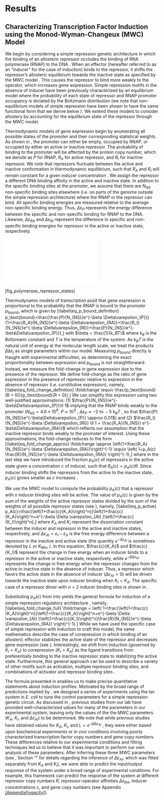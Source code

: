 # Results

## Characterizing Transcription Factor Induction using the Monod-Wyman-Changeux (MWC) Model

We begin by considering a simple repression genetic architecture in
which the binding of an allosteric repressor occludes the binding of RNA
polymerase (RNAP) to the DNA . When an effector (hereafter referred to
as an “inducer" for the case of induction) binds to the repressor, it
shifts the repressor’s allosteric equilibrium towards the inactive state
as specified by the MWC model . This causes the repressor to bind more
weakly to the operator, which increases gene expression. Simple
repression motifs in the absence of inducer have been previously
characterized by an equilibrium model where the probability of each
state of repressor and RNAP promoter occupancy is dictated by the
Boltzmann distribution  (we note that non-equilibrium models of simple
repression have been shown to have the same functional form that we
derive below ). We extend these models to consider allostery by
accounting for the equilibrium state of the repressor through the MWC
model.

Thermodynamic models of gene expression begin by enumerating all
possible states of the promoter and their corresponding statistical
weights. As shown in , the promoter can either be empty, occupied by
RNAP, or occupied by either an active or inactive repressor. The
probability of binding to the promoter will be affected by the protein
copy number, which we denote as $P$ for RNAP, $R_{A}$ for active
repressor, and $R_{I}$ for inactive repressor. We note that repressors
fluctuate between the active and inactive conformation in thermodynamic
equilibrium, such that $R_{A}$ and $R_{I}$ will remain constant for
a given inducer concentration . We assign the repressor a different DNA
binding affinity in the active and inactive state. In addition to the
specific binding sites at the promoter, we assume that there are
$N_{NS}$ non-specific binding sites elsewhere (i.e. on parts of the
genome outside the simple repression architecture) where the RNAP or the
repressor can bind. All specific binding energies are measured relative
to the average non-specific binding energy. Thus,
$\Delta\varepsilon_{P}$ represents the energy difference between the
specific and non-specific binding for RNAP to the DNA. Likewise,
$\Delta\varepsilon_{RA}$ and $\Delta\varepsilon_{RI}$ represent the
difference in specific and non-specific binding energies for repressor
in the active or inactive state, respectively.

![**States and weights for the simple repression motif.** RNAP (light
blue) and a repressor compete for binding to a promoter of interest.
There are $R_A$ repressors in the active state (red) and $R_I$
repressors in the inactive state (purple). The difference in energy
between a repressor bound to the promoter of interest versus another
non-specific site elsewhere on the DNA equals $\Delta\varepsilon_{RA}$
in the active state and $\Delta\varepsilon_{RI}$ in the inactive
state; the $P$ RNAP have a corresponding energy difference
$\Delta\varepsilon_{P}$ relative to non-specific binding on the DNA.
$N_{NS}$ represents the number of non-specific binding sites for both
RNAP and repressor. A repressor has an active conformation (red, left
column) and an inactive conformation (purple, right column), with the
energy difference between these two states given by $\Delta
    \varepsilon_{AI}$. The inducer (blue circle) at concentration $c$
is capable of binding to the repressor with dissociation constants
$K_A$ in the active state and $K_I$ in the inactive state. The eight
states for a dimer with $n=2$ inducer binding sites are shown along
with the sums of the active and inactive
states.](main_figs/fig2.pdf)

<span id="fig_polymerase_repressor_states" label="fig_polymerase_repressor_states">\[fig\_polymerase\_repressor\_states\]</span>

Thermodynamic models of transcription  posit that gene expression is
proportional to the probability that the RNAP is bound to the promoter
$p_{\text{bound}}$, which is given by \[\label{eq_p_bound_definition}
p_\text{bound}=\frac{\frac{P}{N_{NS}}e^{-\beta \Delta\varepsilon_{P}}}{1+\frac{R_A}{N_{NS}}e^{-\beta \Delta\varepsilon_{RA}}+\frac{R_I}{N_{NS}}e^{-\beta \Delta\varepsilon_{RI}}+\frac{P}{N_{NS}}e^{-\beta\Delta\varepsilon_{P}}},\]
with $\beta = \frac{1}{k_BT}$ where $k_B$ is the Boltzmann constant
and $T$ is the temperature of the system. As $k_BT$ is the natural
unit of energy at the molecular length scale, we treat the products
$\beta \Delta\varepsilon_{j}$ as single parameters within our model.
Measuring $p_{\text{bound}}$ directly is fraught with experimental
difficulties, as determining the exact proportionality between
expression and $p_{\text{bound}}$ is not straightforward. Instead, we
measure the fold-change in gene expression due to the presence of the
repressor. We define fold-change as the ratio of gene expression in the
presence of repressor relative to expression in the absence of repressor
(i.e. constitutive expression), namely,
\[\label{eq_fold_change_definition}
\foldchange \equiv \frac{p_\text{bound}(R > 0)}{p_\text{bound}(R = 0)}.\]
We can simplify this expression using two well-justified approximations:
(1) $\frac{P}{N_{NS}}e^{-\beta\Delta\varepsilon_{P}}\ll 1$ implying
that the RNAP binds weakly to the promoter
($N_{NS} = 4.6 \times 10^6$, $P \approx 10^3$ ,
$\Delta\varepsilon_{P} \approx -2 \,\, \text{to} \, -5~k_B
T$ , so that $\frac{P}{N_{NS}}e^{-\beta\Delta\varepsilon_{P}}
\approx 0.01$) and (2)
$\frac{R_I}{N_{NS}}e^{-\beta \Delta\varepsilon_{RI}} \ll
1 + \frac{R_A}{N_{NS}} e^{-\beta\Delta\varepsilon_{RA}}$ which reflects
our assumption that the inactive repressor binds weakly to the promoter
of interest. Using these approximations, the fold-change reduces to the
form \[\label{eq_fold_change_approx}
\foldchange \approx \left(1+\frac{R_A}{N_{NS}}e^{-\beta \Delta\varepsilon_{RA}}\right)^{-1} \equiv \left( 1+p_A(c) \frac{R}{N_{NS}}e^{-\beta
    \Delta\varepsilon_{RA}} \right)^{-1},\] where in the last step we
have introduced the fraction $p_A(c)$ of repressors in the active
state given a concentration $c$ of inducer, such that
$R_A(c)=p_A(c) R$. Since inducer binding shifts the repressors from
the active to the inactive state, $p_A(c)$ grows smaller as $c$
increases .

We use the MWC model to compute the probability $p_A(c)$ that a
repressor with $n$ inducer binding sites will be active. The value of
$p_A(c)$ is given by the sum of the weights of the active repressor
states divided by the sum of the weights of all possible repressor
states (see ), namely, \[\label{eq_p_active}
p_A(c)=\frac{\left(1+\frac{c}{K_A}\right)^n}{\left(1+\frac{c}{K_A}\right)^n+e^{-\beta \Delta \varepsilon_{AI} }\left(1+\frac{c}{K_I}\right)^n},\]
where $K_A$ and $K_I$ represent the dissociation constant between
the inducer and repressor in the active and inactive states,
respectively, and $\Delta
\varepsilon_{AI} = \varepsilon_{I} - \varepsilon_{A}$ is the free
energy difference between a repressor in the inactive and active state
(the quantity $e^{-\Delta \varepsilon_{AI}}$ is sometimes denoted by
$L$  or $K_{\text{RR}*}$ ). In this equation, $\frac{c}{K_A}$ and
$\frac{c}{K_I}$ represent the change in free energy when an inducer
binds to a repressor in the active or inactive state, respectively,
while $e^{-\beta \Delta \varepsilon_{AI} }$ represents the change in
free energy when the repressor changes from the active to inactive state
in the absence of inducer. Thus, a repressor which favors the active
state in the absence of inducer ($\Delta \varepsilon_{AI} > 0$) will
be driven towards the inactive state upon inducer binding when
$K_I < K_A$. The specific case of a repressor dimer with $n=2$
inducer binding sites is shown in .

Substituting $p_A(c)$ from into yields the general formula for
induction of a simple repression regulatory architecture , namely,
\[\label{eq_fold_change_full}
\foldchange = \left(
1+\frac{\left(1+\frac{c}{K_A}\right)^n}{\left(1+\frac{c}{K_A}\right)^n+e^{-\beta \Delta \varepsilon_{AI} }\left(1+\frac{c}{K_I}\right)^n}\frac{R}{N_{NS}}e^{-\beta \Delta\varepsilon_{RA}} \right)^{-1}.\]
While we have used the specific case of simple repression with induction
to craft this model, the same mathematics describe the case of
corepression in which binding of an allosteric effector stabilizes the
active state of the repressor and decreases gene expression (see ).
Interestingly, we shift from induction (governed by $K_I < K_A$) to
corepression ($K_I > K_A$) as the ligand transitions from
preferentially binding to the inactive repressor state to stabilizing
the active state. Furthermore, this general approach can be used to
describe a variety of other motifs such as activation, multiple
repressor binding sites, and combinations of activator and repressor
binding sites .

The formula presented in enables us to make precise quantitative
statements about induction profiles. Motivated by the broad range of
predictions implied by , we designed a series of experiments using the
*lac* system in *E. coli* to tune the control parameters for a simple
repression genetic circuit. As discussed in , previous studies from our
lab have provided well-characterized values for many of the parameters
in our experimental system, leaving only the values of the the MWC
parameters ($K_A$, $K_I$, and $\Delta \varepsilon_{AI}$) to be
determined. We note that while previous studies have obtained values for
$K_A$, $K_I$, and $L=e^{-\beta \Delta \varepsilon_{AI}}$ , they
were either based upon biochemical experiments or *in vivo* conditions
involving poorly characterized transcription factor copy numbers and
gene copy numbers. These differences relative to our experimental
conditions and fitting techniques led us to believe that it was
important to perform our own analysis of these parameters. After
inferring these three MWC parameters (see , Section “” for details
regarding the inference of $\Delta
\varepsilon_{AI}$, which was fitted separately from $K_A$ and
$K_I$), we were able to predict the input/output response of the
system under a broad range of experimental conditions. For example, this
framework can predict the response of the system at different repressor
copy numbers $R$, repressor-operator affinities
$\Delta\varepsilon_{RA}$, inducer concentrations $c$, and gene copy
numbers (see Appendix [\[AppendixFugacity\]](#AppendixFugacity)).
